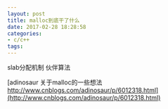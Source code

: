 ```yaml
---
layout: post
title: malloc到底干了什么
date: 2017-02-28 18:28:58
categories:
- c/c++
tags:
---
```



slab分配机制 伙伴算法

[adinosaur 关于malloc的一些想法  http://www.cnblogs.com/adinosaur/p/6012318.html](http://www.cnblogs.com/adinosaur/p/6012318.html)